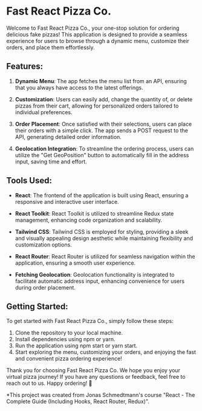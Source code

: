 # Fast React Pizza Co.

Welcome to Fast React Pizza Co., your one-stop solution for ordering delicious fake pizzas! This application is designed to provide a seamless experience for users to browse through a dynamic menu, customize their orders, and place them effortlessly.

## Features:

1. **Dynamic Menu**: The app fetches the menu list from an API, ensuring that you always have access to the latest offerings.

2. **Customization**: Users can easily add, change the quantity of, or delete pizzas from their cart, allowing for personalized orders tailored to individual preferences.

3. **Order Placement**: Once satisfied with their selections, users can place their orders with a simple click. The app sends a POST request to the API, generating detailed order information.

4. **Geolocation Integration**: To streamline the ordering process, users can utilize the "Get GeoPosition" button to automatically fill in the address input, saving time and effort.

## Tools Used:

- **React**: The frontend of the application is built using React, ensuring a responsive and interactive user interface.

- **React Toolkit**: React Toolkit is utilized to streamline Redux state management, enhancing code organization and scalability.
- **Tailwind CSS**: Tailwind CSS is employed for styling, providing a sleek and visually appealing design aesthetic while maintaining flexibility and customization options.
- **React Router**: React Router is utilized for seamless navigation within the application, ensuring a smooth user experience.
- **Fetching Geolocation**: Geolocation functionality is integrated to facilitate automatic address input, enhancing convenience for users during order placement.

## Getting Started:

To get started with Fast React Pizza Co., simply follow these steps:

1. Clone the repository to your local machine.
2. Install dependencies using npm or yarn.
3. Run the application using npm start or yarn start.
4. Start exploring the menu, customizing your orders, and enjoying the fast and convenient pizza ordering experience!

Thank you for choosing Fast React Pizza Co. We hope you enjoy your virtual pizza journey! If you have any questions or feedback, feel free to reach out to us. Happy ordering! 🍕

\*This project was created from Jonas Schmedtmann's course "React - The Complete Guide (Including Hooks, React Router, Redux)".
